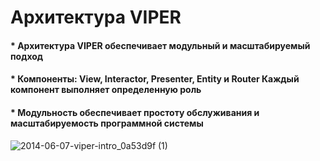 # Архитектура VIPER
#### * Архитектура VIPER обеспечивает модульный и масштабируемый подход
#### * Компоненты: View, Interactor, Presenter, Entity и Router Каждый компонент выполняет определенную роль
#### * Модульность обеспечивает простоту обслуживания и масштабируемость программной системы

 ![2014-06-07-viper-intro_0a53d9f (1)](https://github.com/tamzimun/VIPER_lesson/assets/52825620/c829ff4c-0b1f-46c3-8ede-7af4a7a5ce8c)
